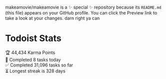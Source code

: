 makeamovie/makeamovie is a ✨ special ✨ repository because its `README.md` (this file) appears on your GitHub profile.
You can click the Preview link to take a look at your changes. darn right ya can

# Todoist Stats

<!-- TODO-IST:START -->
🏆  44,434 Karma Points           
🌸  Completed 8 tasks today           
✅  Completed 31,096 tasks so far           
⏳  Longest streak is 328 days
<!-- TODO-IST:END -->